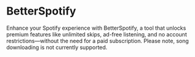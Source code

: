 # BetterSpotify
Enhance your Spotify experience with BetterSpotify, a tool that unlocks premium features like unlimited skips, ad-free listening, and no account restrictions—without the need for a paid subscription. Please note, song downloading is not currently supported.
